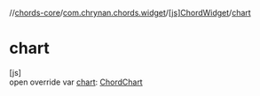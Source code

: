 //[chords-core](../../../index.md)/[com.chrynan.chords.widget](../index.md)/[[js]ChordWidget](index.md)/[chart](chart.md)

# chart

[js]\
open override var [chart](chart.md): [ChordChart](../../../../chords-core/chords-core/com.chrynan.chords.model/-chord-chart/index.md)
